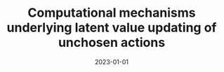 ---
title: "Computational mechanisms underlying latent value updating of unchosen actions"
collection: publications
category: manuscripts
permalink: /publication/science-advances
date: 2023-01-01
venue: 'Science Advances'
citation: 'Ben-Artzi, I., Kessler, Y., Nicenboim, B., & Shahar, N.  (2023). &quot;Computational mechanisms underlying latent value updating of unchosen actions.&quot; <i>Science Advances</i>.'
---